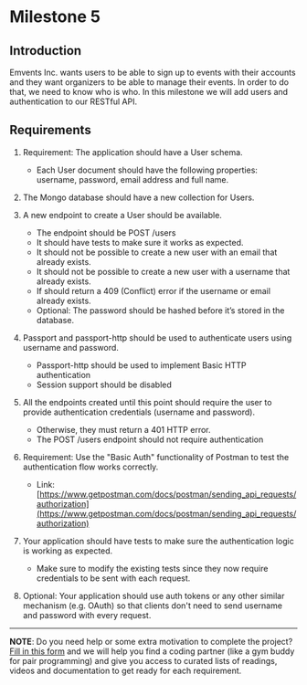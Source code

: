# Milestone 5

## Introduction
Emvents Inc. wants users to be able to sign up to events with their accounts and they want organizers to be able to manage their events. In order to do that, we need to know who is who. In this milestone we will add users and authentication to our RESTful API.

## Requirements

1. Requirement: The application should have a User schema.
   - Each User document should have the following properties: username, password, email address and full name.

2. The Mongo database should have a new collection for Users.

3. A new endpoint to create a User should be available.
   - The endpoint should be POST /users
   - It should have tests to make sure it works as expected.
   - It should not be possible to create a new user with an email that already exists.
   - It should not be possible to create a new user with a username that already exists.
   - If should return a 409 (Conflict) error if the username or email already exists.
   - Optional: The password should be hashed before it’s stored in the database.

4. Passport and passport-http should be used to authenticate users using username and password.
   - Passport-http should be used to implement Basic HTTP authentication
   - Session support should be disabled

5. All the endpoints created until this point should require the user to provide authentication credentials (username and password). 
   - Otherwise, they must return a 401 HTTP error.
   - The POST /users endpoint should not require authentication

6. Requirement: Use the "Basic Auth" functionality of Postman to test the authentication flow works correctly. 
   - Link: [https://www.getpostman.com/docs/postman/sending_api_requests/authorization](https://www.getpostman.com/docs/postman/sending_api_requests/authorization)

7. Your application should have tests to make sure the authentication logic is working as expected.
   - Make sure to modify the existing tests since they now require credentials to be sent with 
each request.

8. Optional: Your application should use auth tokens or any other similar mechanism (e.g. OAuth) so that clients don't need to send username and password with every request.

---

**NOTE**: Do you need help or some extra motivation to complete the project? [Fill in this form](https://microverse.typeform.com/to/Lh3CKF) and we will help you find a coding partner (like a gym buddy for pair programming) and give you access to curated lists of readings, videos and documentation to get ready for each requirement.